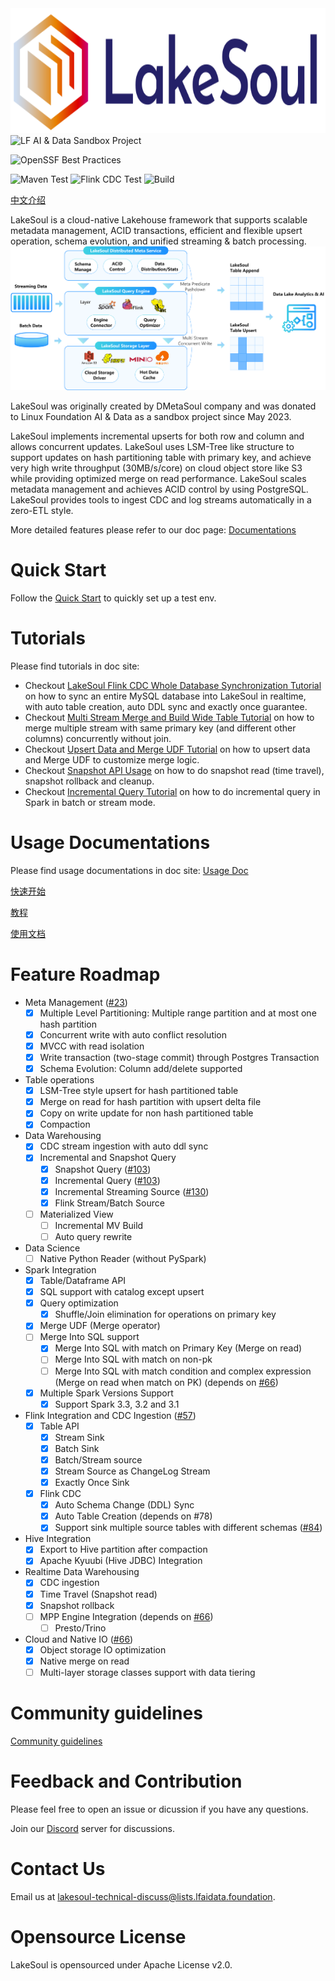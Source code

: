 <img src='https://github.com/lakesoul-io/artwork/blob/main/horizontal/color/LakeSoul_Horizontal_Color.svg' alt="LakeSoul" height='200'>

<img src='https://github.com/lfai/artwork/blob/main/lfaidata-assets/lfaidata-project-badge/sandbox/color/lfaidata-project-badge-sandbox-color.svg' alt="LF AI & Data Sandbox Project" height='180'>

![OpenSSF Best Practices](https://bestpractices.coreinfrastructure.org/projects/7192/badge)

![Maven Test](https://github.com/lakesoul-io/LakeSoul/actions/workflows/maven-test.yml/badge.svg)
![Flink CDC Test](https://github.com/lakesoul-io/LakeSoul/actions/workflows/flink-cdc-test.yml/badge.svg)
![Build](https://github.com/lakesoul-io/LakeSoul/actions/workflows/native-build.yml/badge.svg)

[中文介绍](README-CN.md)

LakeSoul is a cloud-native Lakehouse framework that supports scalable metadata management, ACID transactions, efficient and flexible upsert operation, schema evolution, and unified streaming & batch processing.
![LakeSoul Arch](website/static/img/lakeSoulModel.png)

LakeSoul was originally created by DMetaSoul company and was donated to Linux Foundation AI & Data as a sandbox project since May 2023.

LakeSoul implements incremental upserts for both row and column and allows concurrent updates. LakeSoul uses LSM-Tree like structure to support updates on hash partitioning table with primary key, and achieve very high write throughput (30MB/s/core) on cloud object store like S3 while providing optimized merge on read performance. LakeSoul scales metadata management and achieves ACID control by using PostgreSQL. LakeSoul provides tools to ingest CDC and log streams automatically in a zero-ETL style.

More detailed features please refer to our doc page: [Documentations](https://lakesoul-io.github.io/docs/intro)

# Quick Start
Follow the [Quick Start](https://lakesoul-io.github.io/docs/Getting%20Started/setup-local-env) to quickly set up a test env.

# Tutorials
Please find tutorials in doc site:

* Checkout [LakeSoul Flink CDC Whole Database Synchronization Tutorial](https://lakesoul-io.github.io/docs/Tutorials/flink-cdc-sink) on how to sync an entire MySQL database into LakeSoul in realtime, with auto table creation, auto DDL sync and exactly once guarantee.
* Checkout [Multi Stream Merge and Build Wide Table Tutorial](https://lakesoul-io.github.io/docs/Tutorials/mutil-stream-merge) on how to merge multiple stream with same primary key (and different other columns) concurrently without join.
* Checkout [Upsert Data and Merge UDF Tutorial](https://lakesoul-io.github.io/docs/Tutorials/upsert-and-merge-udf) on how to upsert data and Merge UDF to customize merge logic.
* Checkout [Snapshot API Usage](https://lakesoul-io.github.io/docs/Tutorials/snapshot-manage) on how to do snapshot read (time travel), snapshot rollback and cleanup.
* Checkout [Incremental Query Tutorial](https://lakesoul-io.github.io/docs/Tutorials/incremental-query) on how to do incremental query in Spark in batch or stream mode.

# Usage Documentations
Please find usage documentations in doc site:
[Usage Doc](https://lakesoul-io.github.io/docs/Usage%20Docs/setup-meta-env)

[快速开始](https://lakesoul-io.github.io/zh-Hans/docs/Getting%20Started/setup-local-env)

[教程](https://lakesoul-io.github.io/zh-Hans/docs/Tutorials/flink-cdc-sink)

[使用文档](https://lakesoul-io.github.io/zh-Hans/docs/Usage%20Docs/setup-meta-env)

# Feature Roadmap
* Meta Management ([#23](https://github.com/lakesoul-io/LakeSoul/issues/23))
  - [x] Multiple Level Partitioning: Multiple range partition and at most one hash partition
  - [x] Concurrent write with auto conflict resolution
  - [x] MVCC with read isolation
  - [x] Write transaction (two-stage commit) through Postgres Transaction
  - [x] Schema Evolution: Column add/delete supported
* Table operations 
  - [x] LSM-Tree style upsert for hash partitioned table
  - [x] Merge on read for hash partition with upsert delta file
  - [x] Copy on write update for non hash partitioned table
  - [x] Compaction
* Data Warehousing
  - [x] CDC stream ingestion with auto ddl sync
  - [x] Incremental and Snapshot Query
    - [x] Snapshot Query ([#103](https://github.com/lakesoul-io/LakeSoul/issues/103))
    - [x] Incremental Query ([#103](https://github.com/lakesoul-io/LakeSoul/issues/103))
    - [x] Incremental Streaming Source ([#130](https://github.com/lakesoul-io/LakeSoul/issues/130))
    - [x] Flink Stream/Batch Source
  - [ ] Materialized View
    - [ ] Incremental MV Build
    - [ ] Auto query rewrite
* Data Science
  -[ ] Native Python Reader (without PySpark)
* Spark Integration
  - [x] Table/Dataframe API
  - [x] SQL support with catalog except upsert
  - [x] Query optimization
    - [x] Shuffle/Join elimination for operations on primary key
  - [x] Merge UDF (Merge operator)
  - [ ] Merge Into SQL support
    - [x] Merge Into SQL with match on Primary Key (Merge on read)
    - [ ] Merge Into SQL with match on non-pk
    - [ ] Merge Into SQL with match condition and complex expression (Merge on read when match on PK) (depends on [#66](https://github.com/lakesoul-io/LakeSoul/issues/66))
  - [x] Multiple Spark Versions Support
    - [x] Support Spark 3.3, 3.2 and 3.1
* Flink Integration and CDC Ingestion ([#57](https://github.com/lakesoul-io/LakeSoul/issues/57))
  - [x] Table API
    - [x] Stream Sink
    - [x] Batch Sink
    - [x] Batch/Stream source
    - [x] Stream Source as ChangeLog Stream
    - [x] Exactly Once Sink
  - [x] Flink CDC
    - [x] Auto Schema Change (DDL) Sync
    - [x] Auto Table Creation (depends on #78)
    - [x] Support sink multiple source tables with different schemas ([#84](https://github.com/lakesoul-io/LakeSoul/issues/84))
* Hive Integration
  - [x] Export to Hive partition after compaction
  - [x] Apache Kyuubi (Hive JDBC) Integration
* Realtime Data Warehousing
  - [x] CDC ingestion
  - [x] Time Travel (Snapshot read)
  - [x] Snapshot rollback
  - [ ] MPP Engine Integration (depends on [#66](https://github.com/lakesoul-io/LakeSoul/issues/66))
    - [ ] Presto/Trino
* Cloud and Native IO ([#66](https://github.com/lakesoul-io/LakeSoul/issues/66))
  - [x] Object storage IO optimization
  - [x] Native merge on read
  - [ ] Multi-layer storage classes support with data tiering

# Community guidelines
[Community guidelines](community-guideline.md)

# Feedback and Contribution
Please feel free to open an issue or dicussion if you have any questions.

Join our [Discord](https://discord.gg/WJrHKq4BPf) server for discussions.

# Contact Us
Email us at [lakesoul-technical-discuss@lists.lfaidata.foundation](mailto:lakesoul-technical-discuss@lists.lfaidata.foundation).

# Opensource License
LakeSoul is opensourced under Apache License v2.0.
